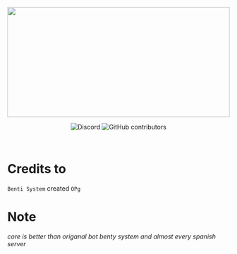 <p align="center">
<a href="https://BentiSystem"><img src="https://images-ext-1.discordapp.net/external/2_EB53riFWyD4xWDFTV5BpKonNKvAwKeTOYCIYP9rwM/%3Fsize%3D2048/https/cdn.discordapp.com/icons/919968090182258688/c37a6b3422cd07683fb6dc41f2f8591a.png" width="100%" height="250"></img></a><br>
<b></b>
</p>
<p align="center">
<img alt="Discord" src="https://img.shields.io/discord/919968090182258688?label=Discord&logo=discord&style=flat-square">
<img alt="GitHub contributors" src="https://img.shields.io/github/contributors/iSrDxv/VitalHCF-PM4?color=%20&label=Contributors&logo=Github&style=flat-square">
</p>
<br />

# Credits to
`Benti System` created `OPg`

# Note
*core is better than origanal bot benty system and almost every spanish server*
 